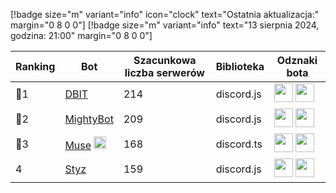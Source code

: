 [!badge size="m" variant="info" icon="clock" text="Ostatnia aktualizacja:" margin="0 8 0 0"] [!badge size="m" variant="info" text="13 sierpnia 2024, godzina: 21:00" margin="0 8 0 0"]

| Ranking | Bot                                                                                           | Szacunkowa liczba serwerów | Biblioteka | Odznaki bota |
| ---- | --------------------------------------------------------------------------------------------- | ------------------------ | ------------------------ | ------------------------ |
|    🥇1| [DBIT](https://discord.com/oauth2/authorize?client_id=680358256732143626&scope=bot&permissions=8)       |               214 | discord.js | <img src="/static/badges/odznaki/supportscommands.svg" height="30" width="30"> <img src="/static/badges/odznaki/automod.svg" height="30" width="30"> |
|    🥈2| [MightyBot](https://discord.com/oauth2/authorize?client_id=569914884867751956&scope=bot+applications.commands&permissions=2146958847)       |               209 | discord.js | <img src="/static/badges/odznaki/supportscommands.svg" height="30" width="30"> <img src="/static/badges/odznaki/premiumbot.svg" height="30" width="30"> |
|    🥉3| [Muse](https://discord.com/oauth2/authorize?client_id=1243281628680159242&permissions=8&scope=bot) <img src="/static/badges/bots/advice.svg" height="20" width="20">        |               168 | discord.ts | <img src="/static/badges/odznaki/supportscommands.svg" height="30" width="30"> <img src="/static/badges/odznaki/premiumbot.svg" height="30" width="30"> |
|    4| [Styz](https://discord.com/oauth2/authorize?client_id=1176269444117434410&permissions=8&scope=bot%20applications.commands)        |               159 | discord.js | <img src="/static/badges/odznaki/supportscommands.svg" height="30" width="30"> <img src="/static/badges/odznaki/automod.svg" height="30" width="30"> |